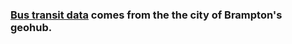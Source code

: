### [Bus transit data](https://geohub.brampton.ca/pages/brampton-transit) comes from the the city of Brampton's geohub.
